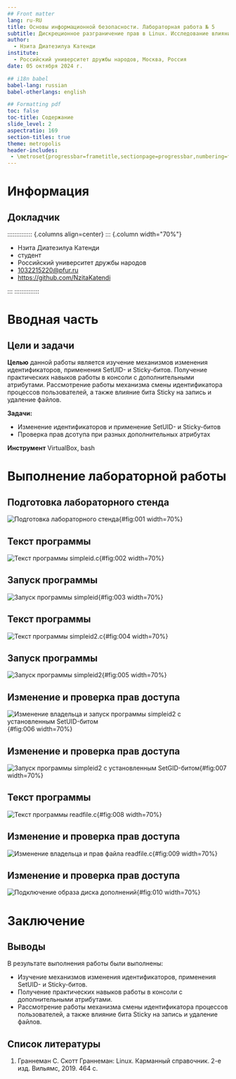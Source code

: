 ```yaml
---
## Front matter
lang: ru-RU
title: Основы информационной безопасности. Лабораторная работа № 5
subtitle: Дискреционное разграничение прав в Linux. Исследование влияния дополнительных атрибутов
author:
  - Нзита Диатезилуа Катенди
institute:
  - Российский университет дружбы народов, Москва, Россия
date: 05 октября 2024 г.

## i18n babel
babel-lang: russian
babel-otherlangs: english

## Formatting pdf
toc: false
toc-title: Содержание
slide_level: 2
aspectratio: 169
section-titles: true
theme: metropolis
header-includes:
 - \metroset{progressbar=frametitle,sectionpage=progressbar,numbering=fraction}
---
```


# Информация

## Докладчик

:::::::::::::: {.columns align=center}
::: {.column width="70%"}

  * Нзита Диатезилуа Катенди
  * студент
  * Российский университет дружбы народов
  * [1032215220@pfur.ru](mailto:1032215220@pfur.ru)
  * <https://github.com/NzitaKatendi>

:::
::::::::::::::

# Вводная часть

## Цели и задачи

**Целью** данной работы является изучение механизмов изменения идентификаторов, применения SetUID- и Sticky-битов. Получение практических навыков работы в консоли с дополнительными атрибутами. Рассмотрение работы механизма смены идентификатора процессов пользователей, а также влияние бита
Sticky на запись и удаление файлов.

**Задачи:**

- Изменение идентификаторов и применение SetUID- и Sticky-битов
- Проверка прав дсотупа при разных дополнительных атрибутах

 **Инструмент** VirtualBox, bash

# Выполнение лабораторной работы

## Подготовка лабораторного стенда

![Подготовка лабораторного стенда](image/1.png){#fig:001 width=70%}

## Текст программы

![Текст программы simpleid.c](image/2.png){#fig:002 width=70%}

##  Запуск программы

![Запуск программы simpleid](image/3.png){#fig:003 width=70%}

## Текст программы

![Текст программы simpleid2.c](image/4.png){#fig:004 width=70%}

## Запуск программы

![Запуск программы simpleid2](image/5.png){#fig:005 width=70%}

## Изменение и проверка прав доступа

![Изменение владельца и запуск программы simpleid2 с установленным SetUID-битом](image/6.png){#fig:006 width=70%}

## Изменение и проверка прав доступа

![Запуск программы simpleid2 с установленным SetGID-битом](image/7.png){#fig:007 width=70%}

## Текст программы

![Текст программы readfile.c](image/8.png){#fig:008 width=70%}

## Изменение и проверка прав доступа

![Изменение владельца и прав файла readfile.c](image/9.png){#fig:009 width=70%}

## Изменение и проверка прав доступа

![Подключение образа диска дополнений](image/10.png){#fig:010 width=70%}

# Заключение

## Выводы

В результате выполнения работы были выполнены:

- Изучение механизмов изменения идентификаторов, применения SetUID- и Sticky-битов.
- Получение практических навыков работы в консоли с дополнительными атрибутами.
- Рассмотрение работы механизма смены идентификатора процессов пользователей, а также влияние бита Sticky на запись и удаление файлов.

## Список литературы

1. Граннеман С. Скотт Граннеман: Linux. Карманный справочник. 2-е изд. Вильямс, 2019. 464 с.



